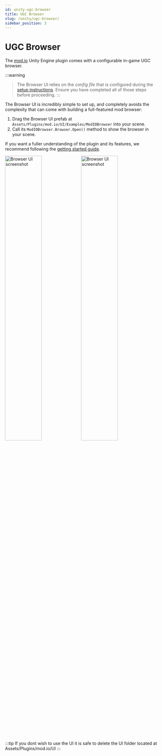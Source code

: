 ```yaml
---
id: unity-ugc-browser
title: UGC Browser
slug: /unity/ugc-browser/
sidebar_position: 3
---
```


# UGC Browser

The [mod.io](https://mod.io/) Unity Engine plugin comes with a configurable in-game UGC browser.  

:::warning 
> The Browser UI relies on the *config file* that is configured during the [setup instructions](/unity/setup/). Ensure you have completed all of those steps before proceeding.
:::

The Browser UI is incredibly simple to set up, and completely avoids the complexity that can come with building a full-featured mod browser: 

1. Drag the Browser UI prefab at `Assets/Plugins/mod.io/UI/Examples/ModIOBrowser` into your scene.
2. Call its `ModIOBrowser.Browser.Open()` method to show the browser in your scene.

If you want a fuller understanding of the plugin and its features, we recommend following the [getting started guide](/unity/getting-started/).

<p float="left">
  <img src="https://assetstorev1-prd-cdn.unity3d.com/package-screenshot/a7f9360d-4837-4d6e-b5cb-db5544a27b8c_orig.png" width="49%" alt="Browser UI screenshot" />
  <img src="https://assetstorev1-prd-cdn.unity3d.com/package-screenshot/b37c33d6-aaa1-49c5-a6fd-c4ae18627bd2_orig.png" width="49%" alt="Browser UI screenshot" /> 
</p>

:::tip
If you dont wish to use the UI it is safe to delete the UI folder located at Assets/Plugins/mod.io/UI
:::
